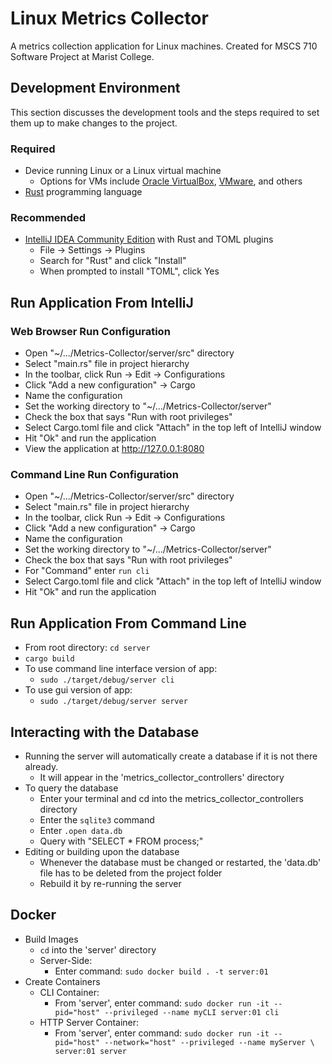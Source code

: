 # Linux Metrics Collector
A metrics collection application for Linux machines. Created for MSCS 710 Software Project at Marist College.

## Development Environment
This section discusses the development tools and the steps required to set them up to make changes to the project.
### Required
* Device running Linux or a Linux virtual machine
  * Options for VMs include [Oracle VirtualBox](https://www.virtualbox.org/), [VMware](https://www.vmware.com/), and others
* [Rust](https://www.rust-lang.org/tools/install) programming language
### Recommended
* [IntelliJ IDEA Community Edition](https://www.jetbrains.com/idea/download/#section=windows) with Rust and TOML plugins
  * File -> Settings -> Plugins
  * Search for "Rust" and click "Install"
  * When prompted to install "TOML", click Yes

## Run Application From IntelliJ
### Web Browser Run Configuration
* Open "~/.../Metrics-Collector/server/src" directory
* Select "main.rs" file in project hierarchy
* In the toolbar, click Run -> Edit -> Configurations
* Click "Add a new configuration" -> Cargo
* Name the configuration
* Set the working directory to "~/.../Metrics-Collector/server"
* Check the box that says "Run with root privileges"
* Select Cargo.toml file and click "Attach" in the top left of IntelliJ window
* Hit "Ok" and run the application
* View the application at http://127.0.0.1:8080

### Command Line Run Configuration
* Open "~/.../Metrics-Collector/server/src" directory
* Select "main.rs" file in project hierarchy
* In the toolbar, click Run -> Edit -> Configurations
* Click "Add a new configuration" -> Cargo
* Name the configuration
* Set the working directory to "~/.../Metrics-Collector/server"
* Check the box that says "Run with root privileges"
* For "Command" enter `run cli`
* Select Cargo.toml file and click "Attach" in the top left of IntelliJ window
* Hit "Ok" and run the application

## Run Application From Command Line
* From root directory: `cd server`
* `cargo build`
* To use command line interface version of app:
  * `sudo ./target/debug/server cli`
* To use gui version of app:
  * `sudo ./target/debug/server server`

## Interacting with the Database
* Running the server will automatically create a database if it is not there already.
  * It will appear in the 'metrics_collector_controllers' directory
* To query the database
  * Enter your terminal and cd into the metrics_collector_controllers directory
  * Enter the `sqlite3` command
  * Enter `.open data.db`
  * Query with "SELECT * FROM process;"
* Editing or building upon the database
  * Whenever the database must be changed or restarted, the 'data.db' file has to be deleted from the project folder
  * Rebuild it by re-running the server
  
## Docker
* Build Images 
  * `cd` into the 'server' directory
  * Server-Side:
    * Enter command: `sudo docker build . -t server:01`
* Create Containers
  * CLI Container:
    * From 'server', enter command: `sudo docker run -it --pid="host" --privileged --name myCLI server:01 cli`
  * HTTP Server Container:
    * From 'server', enter command: `sudo docker run -it --pid="host" --network="host" --privileged --name myServer \
                                          server:01 server`
